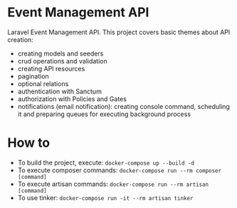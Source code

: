 # Event Management API
Laravel Event Management API.
This project covers basic themes about API creation:
- creating models and seeders
- crud operations and validation
- creating API resources
- pagination
- optional relations
- authentication with Sanctum
- authorization with Policies and Gates
- notifications (email notification): creating console command, scheduling it and preparing queues for executing background process 

# How to
- To build the project, execute:
```docker-compose up --build -d```
- To execute composer commands:
```docker-compose run --rm composer [command]```
- To execute artisan commands:
```docker-compose run --rm artisan [command]```
- To use tinker:
```docker-compose run -it --rm artisan tinker```
